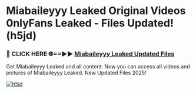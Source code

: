 # Miabaileyyy Leaked Original Videos 0nlyFans Leaked - Files Updated! (h5jd)

<h3>🔴 CLICK HERE 🌐==►► <a href="https://tinyurl.com/ehrbuxhb" rel="nofollow">Miabaileyyy Leaked Updated Files</a></h3>

Get Miabaileyyy Leaked and all content. Now you can access all videos and pictures of Miabaileyyy Leaked. New Updated Files 2025!

[![h5jd](https://i.imgur.com/lVYEuWS.gif)](https://tinyurl.com/ehrbuxhb)
